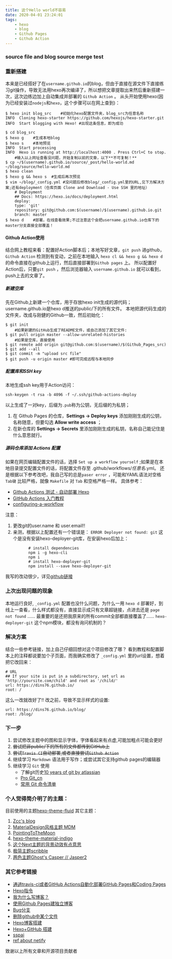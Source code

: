 ```yaml
---
title: 这个Hello world不容易
date: 2020-04-01 23:24:01
tags: 
    - hexo
    - blog
    - Github Pages
    - Github Action
---
```

### source file and blog source merge test
### 重新搭建

  本来是已经搭好了在``username.github.io``的blog，但由于直接在源文件下直接练习git操作，导致无法用hexo再次编译了，所以想把文章提取出来然后重新搭建一次，这次边练边加上自动集成并部署的 ``Github Action`` 。
  从头开始使用hexo(因为已经安装过``nodejs``和``hexo``，这个步骤可以在网上查到)：
```
$ hexo init blog_src	#初始化hexo配置文件夹，blog_src为任意名称
INFO  Cloning hexo-starter https://github.com/hexojs/hexo-starter.git
INFO  Start blogging with Hexo!	#出现这条信息，即为成功

$ cd blog_src
$ hexo g	#生成本地blog
$ hexo s	#本地预览
INFO  Start processing
INFO  Hexo is running at http://localhost:4000 . Press Ctrl+C to stop.
	#输入以上网址查看没问题，开始复制以前的文章，以下**不可复制！**
$ cp ~/$(username).github.io/source/_post/hello-world.md ~/blog/source/hello-world.md
$ hexo clean
$ hexo g && hexo s	#生成后再次预览
$ vim ~/blog/_config.yml #没问题后修改blog/_config.yml里的URL,见下方解决方案;还有deployment（仓库页面 Clone and Download - Use SSH 里的地址）
	# Deployment
	## Docs: https://hexo.io/docs/deployment.html
	deploy:
  	type: 'git'
  	repository: git@github.com:$(username)/$(username).github.io.git
  	branch: master
$ hexo d	#部署，在线查看效果;不过注意这个会把username.github.io仓库下的master分支直接全部覆盖！
```
#### Github Action使用

  结合网上教程来看：配置好Action脚本后；本地写好文章，``git push`` 进github，``Github Action`` 检测到有变动，之前在本地输入 ``hexo cl && hexo g && hexo d`` 的命令直接在github上运行，然后直接部署到``Github pages`` 上。
  所以配置好Action后，只要``git push`` ，然后浏览器输入 ``username.github.io`` 就可以看到，push上去的文章了。
##### 新建空库

  先在Github上新建一个仓库，用于存放hexo init生成的源代码；username.github.io是hexo d推送的public/下的所有文件。
  本地把源代码生成的文件夹，改成与刚健的Github一致，然后初始化：
```
$ git init
	#如果新建的GitHub生成了README文件，或自己添加了其它文件:
$ git pull origin master --allow-unrelated-histories
	#如果是空库，直接使用
$ git remote add origin git@github.com:$(username)/$(Github_Pages_src)
$ git add --all
$ git commit -m "upload src file"
$ git push -u origin master	#即可完成远程与本地同步
```
##### 配置库和SSH key

  本地生成ssh key用于Action访问：
```
ssh-keygen -t rsa -b 4096 -f ~/.ssh/github-actions-deploy
```
  以上生成了一对key，后缀为``.pub``称为公钥，无后缀的为私钥；
1. 在 Github Pages 的仓库，**Settings -> Deploy keys** 添加刚刚生成的公钥，名称随意，但要勾选 **Allow write access** ；
2. 在新仓库的 **Settings -> Secrets** 里添加刚刚生成的私钥，名称自己能记住是什么意思就行。

##### 源码仓库添加 Actions 配置

  如果在网页编辑配置文件的话，选择 ``Set up a workflow yourself`` ;如果是在本地目录提交配置文件的话，将配置文件存至 .github/workflows/*任意名*.yml。
  还是根据以下参考改吧，我自己写的总是``paser error`` ，可能和YAML语法对空格 ``Tab键`` 比较严格，就像 ``Makefile`` 对 ``Tab`` 和空格严格一样。
具体参考：
 - [Github Actions 测试 - 自动部署 Hexo](https://xiaopc.org/2019/08/29/github-actions-%E6%B5%8B%E8%AF%95-%E8%87%AA%E5%8A%A8%E9%83%A8%E7%BD%B2-hexo/)
 - [GitHub Actions 入门教程](http://www.ruanyifeng.com/blog/2019/09/getting-started-with-github-actions.html)
 - [configuring-a-workflow](https://help.github.com/cn/actions/configuring-and-managing-workflows/configuring-a-workflow)


注意：
1. 更改git的user.name 和 user.email!!
2. 亲测，根据以上配置还有一个错误是： ``ERROR Deployer not found: git``
这个是没有安装hexo-deployer-git库，在安装hexo后加上：
```
          # install dependencies
          npm i -g hexo-cli
          npm i
          # install hexo-deployer-git
          npm install --save hexo-deployer-git
```
我写的改动很少，详见[github链接](https://github.com/DIns76/Github_Pages_src/blob/master/.github/workflows/build_and_update_gh_Pages.yml)

### 上次出现问题的现象

本地运行良好, ``_config.yml`` 配置也没什么问题，为什么一用 ``hexo d`` 部署好，到线上一查看，什么样式都没有，直接显示成只有文章超链接，点进去还是 ``page not found`` ......
最重要的是还把我原来的所有commit全部都直接覆盖了......
``hexo-deployer-git`` 这个npm模块，都没有询问机制的？

### 解决方案

结合一些参考链接，加上自己仔细回想对这个项目修改了哪？
看到教程和配置脚本上的注释都说要加个子页面，而我确实修改了 ``_config.yml`` 里的url设置，想着把它改回来：
```
# URL
## If your site is put in a subdirectory, set url as 'http://yoursite.com/child' and root as '/child/'
url: https://dins76.github.io/ 
root: /

```
这么一改就改好了!!
改之前，导致不显示样式的设置:
```
url: https://dins76.github.io/blog/
root: /blog/

```

### 下一步

1. 尝试修改主题中的图和显示字体，字体看起来有点虚,可能加粗点可能会更好
2. ~~尝试把非public/下的所有的文件都传到GitHub上~~
3. ~~尝试``Travis CI``自动部署,或者直接尝试``Github Action``~~
4. 继续学习 ``Markdown`` 语法用于写作；或尝试其它支持github pages的编辑器
5. 继续学习 ``Git`` 使用
    - 了解git历史[10 years of git by atlassian](https://www.atlassian.com/git/articles/10-years-of-git)
    - [Pro Git_cn](https://git-scm.com/book/zh/v2)
    - [常用 Git 命令清单](https://www.ruanyifeng.com/blog/2015/12/git-cheat-sheet.html)

### 个人觉得简介明了的主题：

目前使用的主题[hexo-theme-fluid](https://github.com/fluid-dev/hexo-theme-fluid)
其它主题：
1. [Zcc's blog](https://wa-ri.github.io/)
2. [MaterialDesign风格主题 MDM](https://github.com/TonyChenn/mdm)
3. [PointingToTheMoon](https://github.com/yk-liu/PointingToTheMoon)
4. [hexo-theme-material-indigo](https://github.com/yscoder/hexo-theme-indigo)
5. [这个Next主题的背景动效有点意思](https://gythialy.github.io/deploy-hexo-to-github-pages-via-github-actions/)
6. [极简主题scribble](https://github.com/DIns76/scribble)
7. [两色主题Ghost's Casper // Jasper2](https://github.com/DIns76/jasper2)

### 其它参考链接
- [通過travis-ci或者GitHub Actions自動化部署GitHub Pages和Coding Pages](https://jerryc.me/posts/74006f42/#Travis-CI)
- [Hexo指令](https://hexo.io/zh-cn/docs/commands)
- [我为什么写博客？](http://beiyuu.com/why-blog)
- [使用Github Pages建独立博客](http://beiyuu.com/github-pages)
- [Bug分支](https://www.liaoxuefeng.com/wiki/896043488029600/900388704535136)
- [删除github中某个文件](https://blog.csdn.net/wudinaniya/article/details/77508229)
- [Hexo博客搭建](https://code004.ml/posts/how-to-build-a-hexo-blog/)
- [ Hexo+GitHub 搭建](https://zhuanlan.zhihu.com/p/60578464)
- [sspai](https://sspai.com/post/54608)
- [ref about netify](https://kuleyu.github.io/hexolog/post/31808.html)


致谢以上所有文章和开源项目贡献者
